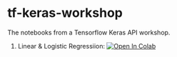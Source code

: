 # tf-keras-workshop

The notebooks from a Tensorflow Keras API workshop.

1. Linear & Logistic Regressiion: <a href="https://colab.research.google.com/github/zkokaja/tf-keras-workshop/blob/master/1-linear-logistic-regression.ipynb" target="_parent"><img src="https://colab.research.google.com/assets/colab-badge.svg" alt="Open In Colab"/></a>

